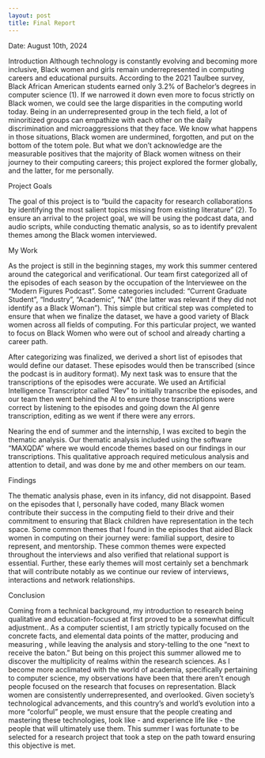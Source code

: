```yaml
---
layout: post
title: Final Report
---
```

Date: August 10th, 2024

Introduction
Although technology is constantly evolving and becoming more inclusive, Black women and girls remain underrepresented in computing careers and educational pursuits. According to the 2021 Taulbee survey, Black African American students earned only 3.2% of Bachelor’s degrees in computer science (1). If we narrowed it down even more to focus strictly on Black women, we could see the large disparities in the computing world today. Being in an underrepresented group in the tech field, a lot of minoritized groups can empathize with each other on the daily discrimination and microaggressions that they face. We know what happens in those situations, Black women are undermined, forgotten, and put on the bottom of the totem pole. But what we don’t acknowledge are the measurable positives that the majority of Black women witness on their journey to their computing careers; this project explored the former globally, and the latter, for me  personally. 

Project Goals

The goal of this project is to “build the capacity for research collaborations by identifying the most salient topics missing from existing literature” (2). To ensure an arrival to the project goal, we will be using the podcast data, and audio scripts, while  conducting thematic analysis, so as to identify prevalent themes among the Black women interviewed.


My Work

As the project is still in the beginning stages, my work this summer centered around the  categorical and verificational. Our team first categorized all of the episodes of each season by the occupation of the Interviewee on the “Modern Figures Podcast”. Some categories included: “Current Graduate Student”, “Industry”, “Academic”, “NA” (the latter was relevant if they did not identify as a Black Woman”). This simple but critical step was completed to ensure that when we finalize the dataset, we have a good variety of Black women across all fields of computing. For this particular project, we wanted to focus on Black Women who were out of school and already charting a career path.

After categorizing was finalized, we derived a short list of episodes that would define our dataset. These episodes would then be transcribed (since the podcast is in auditory format). My next task was to ensure that the transcriptions of the episodes were accurate. We used an Artificial Intelligence Transcriptor called “Rev” to initially transcribe the episodes, and our team then went behind the AI to ensure those transcriptions were correct by listening to the episodes and going down the AI genre transcription, editing as we went if there were any errors. 

Nearing the end of summer and the internship, I was excited to begin the thematic analysis. Our thematic analysis included using the software “MAXQDA” where we would encode themes based on our findings in our transcriptions. This qualitative approach required meticulous analysis and attention to detail, and was done by me and other members on our team. 

Findings 

The thematic analysis phase, even in its infancy, did not disappoint.  Based on the episodes that I, personally have coded, many Black women contribute their success in the computing field to their drive and their commitment to ensuring that Black children have representation in the tech space. Some common themes that I found in the episodes that aided Black women in computing on their journey were: familial support, desire to represent, and mentorship. These common themes were expected throughout the  interviews and also verified that relational support is essential. Further, these early themes will most certainly set a benchmark that will contribute notably as we continue our review of interviews, interactions and network relationships.  

Conclusion

Coming from a technical background, my introduction to research being qualitative and education-focused at first proved to be a  somewhat difficult adjustment.. As a computer scientist, I am strictly typically focused on the concrete facts, and elemental data points of the matter, producing and measuring , while leaving the analysis and story-telling to the one “next to receive the baton.”  But being on this project this summer allowed me to discover the multiplicity of realms within the research sciences. As I become more acclimated with the world of academia, specifically pertaining to computer science, my observations have been that there aren't enough people focused on the research that focuses on representation. Black women are consistently underrepresented, and  overlooked. Given society’s technological advancements, and this country’s and world’s evolution into a more “colorful” people, we must ensure that the people creating and mastering these technologies, look like -  and experience life like - the people that will ultimately use them. This summer I was fortunate to be selected for a research project that took a step on the path toward ensuring this objective is met.
